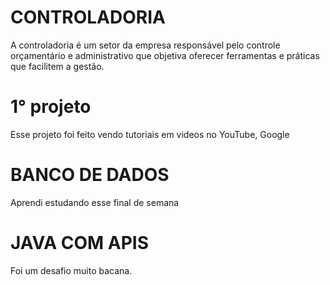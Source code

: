 # CONTROLADORIA
A controladoria é um setor da empresa responsável pelo controle orçamentário e administrativo que objetiva oferecer ferramentas e práticas que facilitem a gestão.
# 1° projeto 
Esse projeto foi feito vendo tutoriais em videos no YouTube, Google
# BANCO DE DADOS
Aprendi estudando esse final de semana 
# JAVA COM APIS
Foi um desafio muito bacana.
